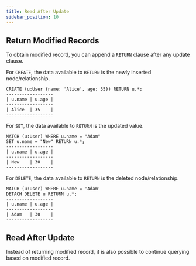```yaml
---
title: Read After Update
sidebar_position: 10
---
```



## Return Modified Records

To obtain modified record, you can append a `RETURN` clause after any update clause.

For `CREATE`, the data available to `RETURN` is the newly inserted node/relationship.
```
CREATE (u:User {name: 'Alice', age: 35}) RETURN u.*;
------------------
| u.name | u.age |
------------------
| Alice  | 35    |
------------------
```

For `SET`, the data available to `RETURN` is the updated value.
```
MATCH (u:User) WHERE u.name = "Adam"
SET u.name = "New" RETURN u.*;
------------------
| u.name | u.age |
------------------
| New    | 30    |
------------------
```

For `DELETE`, the data available to `RETURN` is the deleted node/relationship.
```
MATCH (u:User) WHERE u.name = 'Adam' 
DETACH DELETE u RETURN u.*;
------------------
| u.name | u.age |
------------------
| Adam   | 30    |
------------------
```

## Read After Update

Instead of returning modified record, it is also possible to continue querying based on modified record.